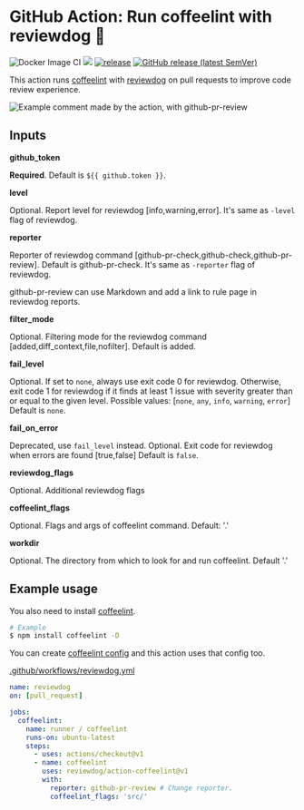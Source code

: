 # GitHub Action: Run coffeelint with reviewdog 🐶

![Docker Image CI](https://github.com/reviewdog/action-coffeelint/workflows/Docker%20Image%20CI/badge.svg)
[![](https://img.shields.io/github/license/reviewdog/action-coffeelint)](./LICENSE)
[![release](https://github.com/reviewdog/action-coffeelint/workflows/release/badge.svg)](https://github.com/reviewdog/action-coffeelint/actions?query=workflow%3Arelease)
[![GitHub release (latest SemVer)](https://img.shields.io/github/v/release/reviewdog/action-coffeelint?logo=github&sort=semver)](https://github.com/reviewdog/action-coffeelint/releases)

This action runs [coffeelint](https://coffeelint.github.io/) with [reviewdog](https://github.com/reviewdog/reviewdog) on pull requests to improve code review experience.

![Example comment made by the action, with github-pr-review](examples/coffeelint-pr-review.png)

## Inputs

**github_token**

**Required**. Default is `${{ github.token }}`.

**level**

Optional. Report level for reviewdog [info,warning,error].
It's same as `-level` flag of reviewdog.

**reporter**

Reporter of reviewdog command [github-pr-check,github-check,github-pr-review].
Default is github-pr-check.
It's same as `-reporter` flag of reviewdog.

github-pr-review can use Markdown and add a link to rule page in reviewdog reports.

**filter_mode**

Optional. Filtering mode for the reviewdog command [added,diff_context,file,nofilter].
Default is added.

**fail_level**

Optional. If set to `none`, always use exit code 0 for reviewdog.
Otherwise, exit code 1 for reviewdog if it finds at least 1 issue with severity greater than or equal to the given level.
Possible values: [`none`, `any`, `info`, `warning`, `error`]
Default is `none`.

**fail_on_error**

Deprecated, use `fail_level` instead.
Optional.  Exit code for reviewdog when errors are found [true,false]
Default is `false`.

**reviewdog_flags**

Optional. Additional reviewdog flags

**coffeelint_flags**

Optional. Flags and args of coffeelint command. Default: '.'

**workdir**

Optional. The directory from which to look for and run coffeelint. Default '.'

## Example usage

You also need to install [coffeelint](https://coffeelint.org).

```sh
# Example
$ npm install coffeelint -D
```

You can create [coffeelint config]() and this action uses that config too.

[.github/workflows/reviewdog.yml](.github/workflows/reviewdog.yml)

```yml
name: reviewdog
on: [pull_request]

jobs:
  coffeelint:
    name: runner / coffeelint
    runs-on: ubuntu-latest
    steps:
      - uses: actions/checkout@v1
      - name: coffeelint
        uses: reviewdog/action-coffeelint@v1
        with:
          reporter: github-pr-review # Change reporter.
          coffeelint_flags: 'src/'
```
